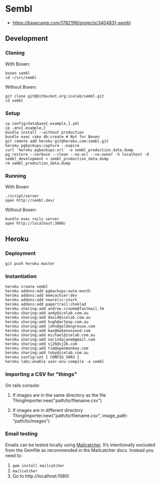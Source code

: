 # Sembl

* <https://basecamp.com/1782196/projects/3404831-sembl>

## Development

### Cloning

With Boxen:

    boxen sembl
    cd ~/src/sembl

Without Boxen:

    git clone git@bitbucket.org:icelab/sembl.git
    cd sembl

### Setup

    cp config/database{.example,}.yml
    cp .env{.example,}
    bundle install --without production
    bundle exec rake db:create # Not for Boxen
    git remote add heroku git@heroku.com:sembl.git
    heroku pgbackups:capture --expire
    curl `heroku pgbackups:url` -o sembl_production_data.dump
    pg_restore --verbose --clean --no-acl --no-owner -h localhost -d sembl_development < sembl_production_data.dump
    rm sembl_production_data.dump

### Running

With Boxen

    ./script/server
    open http://sembl.dev/

Without Boxen:

    bundle exec rails server
    open http://localhost:3000/

## Heroku

### Deployment

    git push heroku master

### Instantiation

    heroku create sembl
    heroku addons:add pgbackups:auto-month
    heroku addons:add memcachier:dev
    heroku addons:add newrelic:stark
    heroku addons:add papertrail:choklad
    heroku sharing:add andrew.croome@fastmail.fm
    heroku sharing:add andy@icelab.com.au
    heroku sharing:add david@icelab.com.au
    heroku sharing:add hugh@artpop.com.au
    heroku sharing:add john@goldengrouse.com
    heroku sharing:add max@makenosound.com
    heroku sharing:add michael@icelab.com.au
    heroku sharing:add narindajane@gmail.com
    heroku sharing:add sj26@sj26.com
    heroku sharing:add tim@openmonkey.com
    heroku sharing:add toby@icelab.com.au
    heroku config:set { CONFIG_VARS }
    heroku labs:enable user-env-compile -a sembl

### Importing a CSV for "things"

On rails console:

1. If images are in the same directory as the file
    ThingImporter.new("path/to/filename.csv")

2. If images are in different directory
    ThingImporter.new("path/to/filename.csv", image_path: "path/to/images")

### Email testing

Emails can be tested locally using [Mailcatcher](http://mailcatcher.me/). It’s intentionally excluded from the Gemfile as recommended in the Mailcatcher docs. Instead you need to:

1. `gem install mailcatcher`
2. `mailcatcher`
3. Go to http://localhost:1080/


